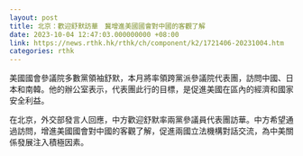 ```yaml
---
layout: post
title: 北京：歡迎舒默訪華　冀增進美國國會對中國的客觀了解
date: 2023-10-04 12:47:03.000000000 +08:00
link: https://news.rthk.hk/rthk/ch/component/k2/1721406-20231004.htm
categories: rthk
---
```


美國國會參議院多數黨領袖舒默，本月將率領跨黨派參議院代表團，訪問中國、日本和南韓。他的辦公室表示，代表團此行的目標，是促進美國在區內的經濟和國家安全利益。

在北京，外交部發言人回應，中方歡迎舒默率兩黨參議員代表團訪華。中方希望通過訪問，增進美國國會對中國的客觀了解，促進兩國立法機構對話交流，為中美關係發展注入積極因素。
